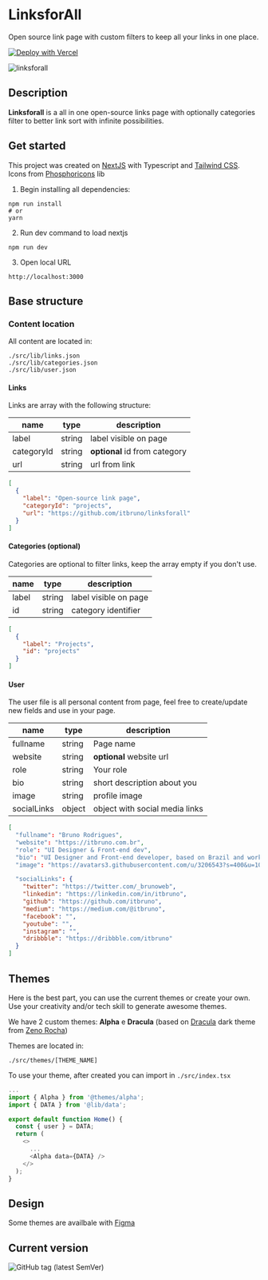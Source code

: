 # LinksforAll

Open source link page with custom filters to keep all your links in one place.

[![Deploy with Vercel](https://vercel.com/button)](https://vercel.com/new/clone?repository-url=https%3A%2F%2Fgithub.com%2Fitbruno%2Flinksforall)

![linksforall](https://user-images.githubusercontent.com/3206543/211458118-2a11815a-dc47-46d6-b466-f088de3bfecf.jpg)

## Description

**Linksforall** is a all in one open-source links page with optionally categories filter to better link sort with infinite possibilities.

## Get started

This project was created on [NextJS](https://nextjs.org/) with Typescript and [Tailwind CSS](https://tailwindcss.com/).
Icons from [Phosphoricons](https://phosphoricons.com/) lib

1. Begin installing all dependencies:

```shell
npm run install
# or
yarn
```

2. Run dev command to load nextjs

```shell
npm run dev
```

3. Open local URL

```
http://localhost:3000
```

## Base structure

### Content location

All content are located in:

```shell
./src/lib/links.json
./src/lib/categories.json
./src/lib/user.json
```

#### Links

Links are array with the following structure:

| name       | type   | description                   |
| ---------- | ------ | ----------------------------- |
| label      | string | label visible on page         |
| categoryId | string | **optional** id from category |
| url        | string | url from link                 |

```json
[
  {
    "label": "Open-source link page",
    "categoryId": "projects",
    "url": "https://github.com/itbruno/linksforall"
  }
]
```

#### Categories (optional)

Categories are optional to filter links, keep the array empty if you don't use.

| name  | type   | description           |
| ----- | ------ | --------------------- |
| label | string | label visible on page |
| id    | string | category identifier   |

```json
[
  {
    "label": "Projects",
    "id": "projects"
  }
]
```

#### User

The user file is all personal content from page, feel free to create/update new fields and use in your page.

| name        | type   | description                    |
| ----------- | ------ | ------------------------------ |
| fullname    | string | Page name                      |
| website     | string | **optional** website url       |
| role        | string | Your role                      |
| bio         | string | short description about you    |
| image       | string | profile image                  |
| socialLinks | object | object with social media links |

```json
[
  "fullname": "Bruno Rodrigues",
  "website": "https://itbruno.com.br",
  "role": "UI Designer & Front-end dev",
  "bio": "UI Designer and Front-end developer, based on Brazil and working at Nuvemshop",
  "image": "https://avatars3.githubusercontent.com/u/3206543?s=400&u=10401f6bec19f1675f77a45ee9b40bfb1a293367&v=4",

  "socialLinks": {
    "twitter": "https://twitter.com/_brunoweb",
    "linkedin": "https://linkedin.com/in/itbruno",
    "github": "https://github.com/itbruno",
    "medium": "https://medium.com/@itbruno",
    "facebook": "",
    "youtube": "",
    "instagram": "",
    "dribbble": "https://dribbble.com/itbruno"
  }
]
```

## Themes

Here is the best part, you can use the current themes or create your own.
Use your creativity and/or tech skill to generate awesome themes.

We have 2 custom themes: **Alpha** e **Dracula** (based on [Dracula](https://draculatheme.com/contribute) dark theme from [Zeno Rocha](https://github.com/zenorocha))

Themes are located in:

```shell
./src/themes/[THEME_NAME]
```

To use your theme, after created you can import in `./src/index.tsx`

```ts
...
import { Alpha } from '@themes/alpha';
import { DATA } from '@lib/data';

export default function Home() {
  const { user } = DATA;
  return (
    <>
      ...
      <Alpha data={DATA} />
    </>
  );
}
```

## Design

Some themes are availbale with [Figma](https://tinu.be/uilinks)

## Current version

![GitHub tag (latest SemVer)](https://img.shields.io/github/package-json/v/itbruno/linksforall)

